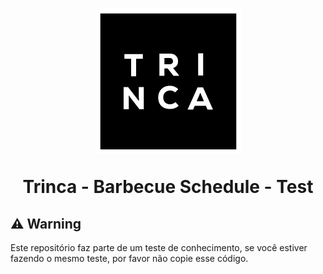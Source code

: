 <h1 align="center">

![Trinca](https://raw.githubusercontent.com/newerton/trinca-barbecue-schedule-web-test/main/public/images/logo-readme.png)

Trinca - Barbecue Schedule - Test
</h1>

## ⚠️ Warning

Este repositório faz parte de um teste de conhecimento, se você estiver fazendo o mesmo teste, por favor não copie esse código.
